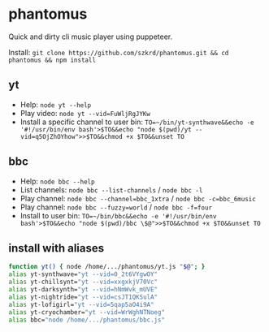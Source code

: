 # phantomus

Quick and dirty cli music player using puppeteer.

Install: `git clone https://github.com/szkrd/phantomus.git && cd phantomus && npm install`

## yt

- Help: `node yt --help`
- Play video: `node yt --vid=FuWljRgJYKw`
- Install a specific channel to user bin: `TO=~/bin/yt-synthwave&&echo -e '#!/usr/bin/env bash'>$TO&&echo "node $(pwd)/yt --vid=q5OjZhOYhow">>$TO&&chmod +x $TO&&unset TO`

## bbc

- Help: `node bbc --help`
- List channels: `node bbc --list-channels` / `node bbc -l`
- Play channel: `node bbc --channel=bbc_1xtra` / `node bbc -c=bbc_6music`
- Play channel: `node bbc --fuzzy=world` / `node bbc -f=four`
- Install to user bin: `TO=~/bin/bbc&&echo -e '#!/usr/bin/env bash'>$TO&&echo "node $(pwd)/bbc \$@">>$TO&&chmod +x $TO&&unset TO`

## install with aliases

```bash
function yt() { node /home/.../phantomus/yt.js "$@"; }                                                              │···
alias yt-synthwave="yt --vid=0_2t6VYgwOY"                                                                                               │···
alias yt-chillsynt="yt --vid=xxgxkjV70Vc"                                                                                               │···
alias yt-darksynth="yt --vid=hNmWvk_mUVE"                                                                                               │···
alias yt-nightride="yt --vid=csJT1QKSulA"                                                                                               │···
alias yt-lofigirl="yt --vid=5qap5aO4i9A"                                                                                                │···
alias yt-cryochamber="yt --vid=WrWghNTNoeg"                                                                                             │···
alias bbc="node /home/.../phantomus/bbc.js"
```
